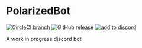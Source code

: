 # PolarizedBot
[![CircleCI branch](https://img.shields.io/circleci/project/github/PolarizedIons/PolarizedBot/master.svg?style=for-the-badge)](https://circleci.com/gh/PolarizedIons/PolarizedBot/tree/master)
![GitHub release](https://img.shields.io/github/release/polarizedions/polarizedbot.svg?style=for-the-badge)
[![add to discord](https://img.shields.io/badge/add%20to-discord-%237289DA.svg?style=for-the-badge)](https://discordapp.com/oauth2/authorize?&client_id=382140849556815872&scope=bot)

A work in progress discord bot
